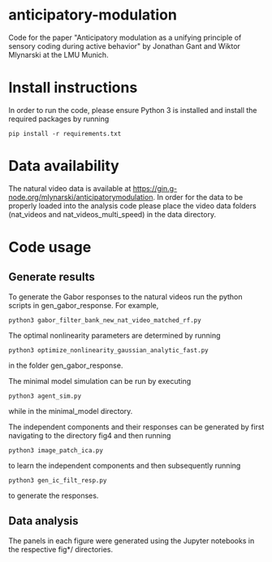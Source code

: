 # anticipatory-modulation
Code for the paper "Anticipatory modulation as a unifying principle of sensory coding during active behavior" by Jonathan Gant and Wiktor Mlynarski at the LMU Munich.

# Install instructions
In order to run the code, please ensure Python 3 is installed and install the required packages by running

```
pip install -r requirements.txt
```

# Data availability
The natural video data is available at https://gin.g-node.org/mlynarski/anticipatorymodulation. In order for the data to be properly loaded into the analysis code please place the video data folders (nat_videos and nat_videos_multi_speed) in the data directory.

# Code usage
## Generate results
To generate the Gabor responses to the natural videos run the python scripts in gen_gabor_response. For example,
```
python3 gabor_filter_bank_new_nat_video_matched_rf.py
```

The optimal nonlinearity parameters are determined by running
```
python3 optimize_nonlinearity_gaussian_analytic_fast.py
```
in the folder gen_gabor_response.

The minimal model simulation can be run by executing
```
python3 agent_sim.py
```
while in the minimal_model directory.

The independent components and their responses can be generated by first navigating to the directory fig4 and then running
```
python3 image_patch_ica.py
```
to learn the independent components and then subsequently running
```
python3 gen_ic_filt_resp.py
```
to generate the responses.

## Data analysis
The panels in each figure were generated using the Jupyter notebooks in the respective fig*/ directories.
